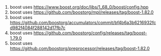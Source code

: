 1. boost uses https://www.boost.org/doc/libs/1_68_0/boost/config.hpp
1. boost uses https://github.com/boostorg/mpl/releases/tag/boost-1.82.0
1. boost uses https://github.com/boostorg/accumulators/commit/bf4b6a3b6216932fcd982f4084f288142d17fb7c 
1. boost uses https://github.com/boostorg/config/releases/tag/boost-1.79.0
1. boost uses https://github.com/boostorg/preprocessor/releases/tag/boost-1.82.0